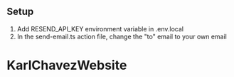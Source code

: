 ## Setup

1. Add RESEND_API_KEY environment variable in .env.local
2. In the send-email.ts action file, change the "to" email to your own email
# KarlChavezWebsite
